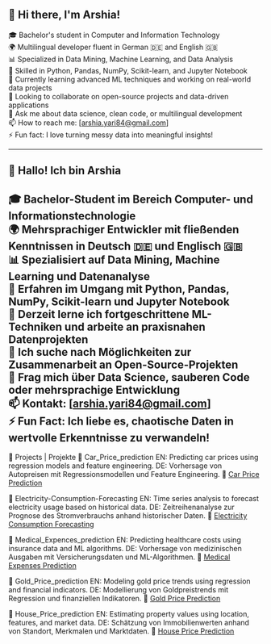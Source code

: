 ## 👋 Hi there, I'm Arshia!

🎓 Bachelor's student in Computer and Information Technology  
🌍 Multilingual developer fluent in German 🇩🇪 and English 🇬🇧  
📊 Specialized in Data Mining, Machine Learning, and Data Analysis  
🐍 Skilled in Python, Pandas, NumPy, Scikit-learn, and Jupyter Notebook  
🌱 Currently learning advanced ML techniques and working on real-world data projects  
👯 Looking to collaborate on open-source projects and data-driven applications  
💬 Ask me about data science, clean code, or multilingual development  
📫 How to reach me: [arshia.yari84@gmail.com]  
⚡ Fun fact: I love turning messy data into meaningful insights!

---------------------------------------------------------------------------------------------------------
## 👋 Hallo! Ich bin Arshia

🎓 Bachelor-Student im Bereich Computer- und Informationstechnologie  
🌍 Mehrsprachiger Entwickler mit fließenden Kenntnissen in Deutsch 🇩🇪 und Englisch 🇬🇧  
📊 Spezialisiert auf Data Mining, Machine Learning und Datenanalyse  
🐍 Erfahren im Umgang mit Python, Pandas, NumPy, Scikit-learn und Jupyter Notebook  
🌱 Derzeit lerne ich fortgeschrittene ML-Techniken und arbeite an praxisnahen Datenprojekten  
👯 Ich suche nach Möglichkeiten zur Zusammenarbeit an Open-Source-Projekten  
💬 Frag mich über Data Science, sauberen Code oder mehrsprachige Entwicklung  
📫 Kontakt: [arshia.yari84@gmail.com]  
⚡ Fun Fact: Ich liebe es, chaotische Daten in wertvolle Erkenntnisse zu verwandeln!
---------------------------------------------------------------------------------------------------------
🚀 Projects | Projekte
🔹 Car_Price_prediction
EN: Predicting car prices using regression models and feature engineering. 
DE: Vorhersage von Autopreisen mit Regressionsmodellen und Feature Engineering.
🔗 [Car Price Prediction](https://github.com/Arshia2005ML/Car_Price_prediction)

🔹 Electricity-Consumption-Forecasting
EN: Time series analysis to forecast electricity usage based on historical data. 
DE: Zeitreihenanalyse zur Prognose des Stromverbrauchs anhand historischer Daten. 
🔗 [Electricity Consumption Forecasting](https://github.com/Arshia2005ML/Electricity-Consumption-Forecasting)

🔹 Medical_Expences_prediction
EN: Predicting healthcare costs using insurance data and ML algorithms. 
DE: Vorhersage von medizinischen Ausgaben mit Versicherungsdaten und ML-Algorithmen. 
🔗 [Medical Expenses Prediction](https://github.com/Arshia2005ML/Medical_Expenses_Prediction)

🔹 Gold_Price_prediction
EN: Modeling gold price trends using regression and financial indicators. 
DE: Modellierung von Goldpreistrends mit Regression und finanziellen Indikatoren. 
🔗 [Gold Price Prediction](https://github.com/Arshia2005ML/Gold_Price_prediction)

🔹 House_Price_prediction
EN: Estimating property values using location, features, and market data. 
DE: Schätzung von Immobilienwerten anhand von Standort, Merkmalen und Marktdaten. 
🔗 [House Price Prediction](https://github.com/Arshia2005ML/House_Price_prediction)










